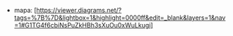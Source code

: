 - mapa: [https://viewer.diagrams.net/?tags=%7B%7D&lightbox=1&highlight=0000ff&edit=_blank&layers=1&nav=1#G1TG4f6cbiNsPuZkHBh3sXuOu0xWuLkugi]
